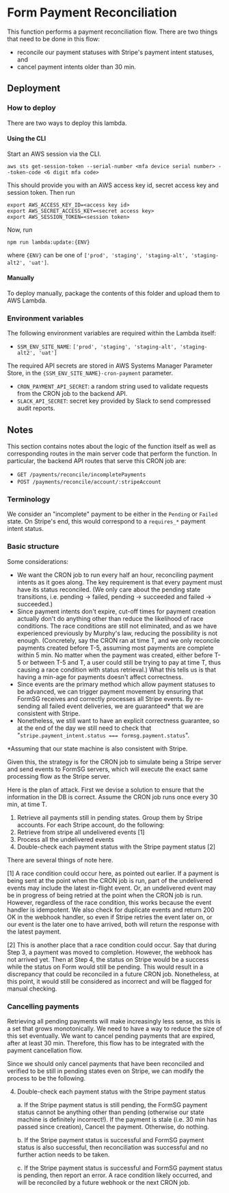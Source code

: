 # Form Payment Reconciliation

This function performs a payment reconciliation flow. There are two things that need to be done in this flow:

- reconcile our payment statuses with Stripe's payment intent statuses, and
- cancel payment intents older than 30 min.

## Deployment

### How to deploy

There are two ways to deploy this lambda.

#### Using the CLI

Start an AWS session via the CLI.

```
aws sts get-session-token --serial-number <mfa device serial number> --token-code <6 digit mfa code>
```

This should provide you with an AWS access key id, secret access key and session token. Then run

```
export AWS_ACCESS_KEY_ID=<access key id>
export AWS_SECRET_ACCESS_KEY=<secret access key>
export AWS_SESSION_TOKEN=<session token>
```

Now, run

```
npm run lambda:update:{ENV}
```

where `{ENV}` can be one of `['prod', 'staging', 'staging-alt', 'staging-alt2', 'uat']`.

#### Manually

To deploy manually, package the contents of this folder and upload them to AWS Lambda.

### Environment variables

The following environment variables are required within the Lambda itself:

- `SSM_ENV_SITE_NAME`: `['prod', 'staging', 'staging-alt', 'staging-alt2', 'uat']`

The required API secrets are stored in AWS Systems Manager Parameter Store, in the `{SSM_ENV_SITE_NAME}-cron-payment` parameter.

- `CRON_PAYMENT_API_SECRET`: a random string used to validate requests from the CRON job to the backend API.
- `SLACK_API_SECRET`: secret key provided by Slack to send compressed audit reports.

## Notes

This section contains notes about the logic of the function itself as well as corresponding routes in the main server code that perform the function. In particular, the backend API routes that serve this CRON job are:

- `GET /payments/reconcile/incompletePayments`
- `POST /payments/reconcile/account/:stripeAccount`

### Terminology

We consider an "incomplete" payment to be either in the `Pending` or `Failed` state. On Stripe's end, this would correspond to a `requires_*` payment intent status.

### Basic structure

Some considerations:

- We want the CRON job to run every half an hour, reconciling payment intents as it goes along. The key requirement is that every payment must have its status reconciled. (We only care about the pending state transitions, i.e. pending -> failed, pending -> succeeded and failed -> succeeded.)
- Since payment intents don't expire, cut-off times for payment creation actually don't do anything other than reduce the likelihood of race conditions. The race conditions are still not eliminated, and as we have experienced previously by Murphy's law, reducing the possibility is not enough. (Concretely, say the CRON ran at time T, and we only reconcile payments created before T-5, assuming most payments are complete within 5 min. No matter when the payment was created, either before T-5 or between T-5 and T, a user could still be trying to pay at time T, thus causing a race condition with status retrieval.) What this tells us is that having a min-age for payments doesn't affect correctness.
- Since events are the primary method which allow payment statuses to be advanced, we can trigger payment movement by ensuring that FormSG receives and correctly processes all Stripe events. By re-sending all failed event deliveries, we are guaranteed\* that we are consistent with Stripe.
- Nonetheless, we still want to have an explicit correctness guarantee, so at the end of the day we still need to check that "`stripe.payment_intent.status === formsg.payment.status`".

\*Assuming that our state machine is also consistent with Stripe.

Given this, the strategy is for the CRON job to simulate being a Stripe server and send events to FormSG servers, which will execute the exact same processing flow as the Stripe server.

Here is the plan of attack. First we devise a solution to ensure that the information in the DB is correct. Assume the CRON job runs once every 30 min, at time T.

1. Retrieve all payments still in pending states. Group them by Stripe accounts. For each Stripe account, do the following:
2. Retrieve from stripe all undelivered events [1]
3. Process all the undelivered events
4. Double-check each payment status with the Stripe payment status [2]

There are several things of note here.

[1] A race condition could occur here, as pointed out earlier. If a payment is being sent at the point when the CRON job is run, part of the undelivered events may include the latest in-flight event. Or, an undelivered event may be in progress of being retried at the point when the CRON job is run. However, regardless of the race condition, this works because the event handler is idempotent. We also check for duplicate events and return 200 OK in the webhook handler, so even if Stripe retries the event later on, or our event is the later one to have arrived, both will return the response with the latest payment.

[2] This is another place that a race condition could occur. Say that during Step 3, a payment was moved to completion. However, the webhook has not arrived yet. Then at Step 4, the status on Stripe would be a success while the status on Form would still be pending. This would result in a discrepancy that could be reconciled in a future CRON job. Nonetheless, at this point, it would still be considered as incorrect and will be flagged for manual checking.

### Cancelling payments

Retrieving all pending payments will make increasingly less sense, as this is a set that grows monotonically. We need to have a way to reduce the size of this set eventually. We want to cancel pending payments that are expired, after at least 30 min. Therefore, this flow has to be integrated with the payment cancellation flow.

Since we should only cancel payments that have been reconciled and verified to be still in pending states even on Stripe, we can modify the process to be the following.

4. Double-check each payment status with the Stripe payment status

   a. If the Stripe payment status is still pending, the FormSG payment status cannot be anything other than pending (otherwise our state machine is definitely incorrect!). If the payment is stale (i.e. 30 min has passed since creation), Cancel the payment. Otherwise, do nothing.

   b. If the Stripe payment status is successful and FormSG payment status is also successful, then reconciliation was successful and no further action needs to be taken.

   c. If the Stripe payment status is successful and FormSG payment status is pending, then report an error. A race condition likely occurred, and will be reconciled by a future webhook or the next CRON job.
